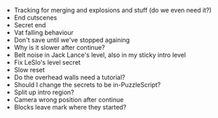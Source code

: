 - Tracking for merging and explosions and stuff (do we even need it?)
- End cutscenes
- Secret end
- Vat falling behaviour
- Don't save until we've stopped againing
- Why is it slower after continue?
- Belt noise in Jack Lance's level, also in my sticky intro level
- Fix LeSlo's level secret
- Slow reset
- Do the overhead walls need a tutorial?
- Should I change the secrets to be in-PuzzleScript?
- Split up intro region?
- Camera wrong position after continue
- Blocks leave mark where they started?
